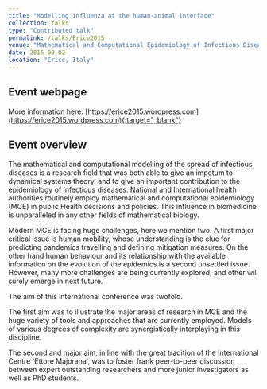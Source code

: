 ```yaml
---
title: "Modelling influenza at the human-animal interface"
collection: talks
type: "Contributed talk"
permalink: /talks/Erice2015
venue: "Mathematical and Computational Epidemiology of Infectious Diseases (MathCompEpi) 2015, Ettore Majorana Foundation and Centre for Scientific Culture"
date: 2015-09-02
location: "Erice, Italy"
---
```


## Event webpage

More information here: [https://erice2015.wordpress.com](https://erice2015.wordpress.com){:target="_blank"}

## Event overview

The mathematical and computational modelling of the spread of infectious diseases is a research field that was both able to give an impetum to dynamical systems theory, and to give an important contribution to the epidemiology of infectious diseases. National and International health authorities routinely employ mathematical and computational epidemiology (MCE) in public Health decisions and policies. This influence in biomedicine is unparalleled in any other fields of mathematical biology.

Modern MCE is facing huge challenges, here we mention two. A first major critical issue is human mobility, whose understanding is the clue for predicting pandemics travelling and defining mitigation measures. On the other hand human behaviour and its relationship with the available information on the evolution of the epidemics is a second unsettled issue. However, many more challenges are being currently explored, and other will surely emerge in next future.

The aim of this international conference was twofold.

The first aim was to illustrate the major areas of research in MCE and the huge variety of tools and approaches that are currently employed. Models of various degrees of complexity are synergistically interplaying in this discipline.

The second and major aim, in line with the great tradition of the International Centre 'Ettore Majorana', was to foster frank peer-to-peer discussion between expert outstanding researchers and more junior investigators as well as PhD students.
